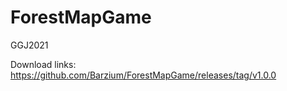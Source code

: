 # ForestMapGame
GGJ2021

Download links:
https://github.com/Barzium/ForestMapGame/releases/tag/v1.0.0
